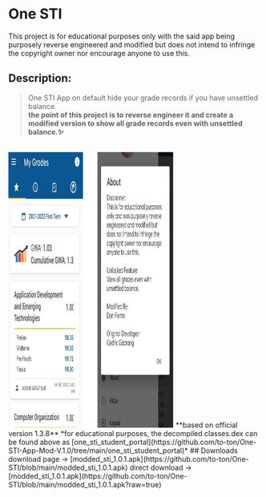 # One STI 
This project is for educational purposes only with the said app being purposely reverse engineered and modified but does not intend to infringe the copyright owner nor encourage anyone to use this.

## Description:
>One STI App on default hide your grade records if you have unsettled balance.  
**the point of this project is to reverse engineer it and create a modified version to show all grade records even with unsettled balance.✨**  
<br/>
<img src=screenshot.png width="330px" height="550px"></img>
**based on official version 1.3.8**  
*for educational purposes, the decompiled classes.dex can be found above as [one_sti_student_portal](https://github.com/to-ton/One-STI-App-Mod-V.1.0/tree/main/one_sti_student_portal)*
## Downloads
download page ->  [modded_sti_1.0.1.apk](https://github.com/to-ton/One-STI/blob/main/modded_sti_1.0.1.apk)  
direct download -> [modded_sti_1.0.1.apk](https://github.com/to-ton/One-STI/blob/main/modded_sti_1.0.1.apk?raw=true)  
